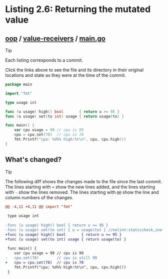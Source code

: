 # Listing 2.6: Returning the mutated value

## [oop](https://github.com/inancgumus/gobyexample/blob/3329e8423c4af636bc4728f35aff356d1b10dbbe/oop) / [value-receivers](https://github.com/inancgumus/gobyexample/blob/3329e8423c4af636bc4728f35aff356d1b10dbbe/oop/value-receivers) / [main.go](https://github.com/inancgumus/gobyexample/blob/3329e8423c4af636bc4728f35aff356d1b10dbbe/oop/value-receivers/main.go)

> [!TIP]
> Each listing corresponds to a commit.
>
> Click the links above to see the file and its directory in their original locations and state as they were at the time of the commit.

```go
package main

import "fmt"

type usage int

func (u usage) high() bool       { return u >= 95 }
func (u usage) set(to int) usage { return usage(to) }

func main() {
	var cpu usage = 99 // cpu is 99
	cpu = cpu.set(70)  // cpu is 70
	fmt.Printf("cpu: %d%% high:%t\n", cpu, cpu.high())
}
```

## What's changed?

> [!TIP]
> The following diff shows the changes made to the file since the last commit.
> The lines starting with `+` show the new lines added, and the lines starting with `-` show the lines removed.
> The lines starting with `@@` show the line and column numbers of the changes.

```diff
@@ -4,11 +4,11 @@ import "fmt"
 
 type usage int
 
-func (u usage) high() bool { return u >= 95 }
-func (u usage) set(to int) { u = usage(to) } //nolint:staticcheck,ineffassign
+func (u usage) high() bool       { return u >= 95 }
+func (u usage) set(to int) usage { return usage(to) }
 
 func main() {
 	var cpu usage = 99 // cpu is 99
-	cpu.set(70)        // cpu is still 99
+	cpu = cpu.set(70)  // cpu is 70
 	fmt.Printf("cpu: %d%% high:%t\n", cpu, cpu.high())
 }
```

